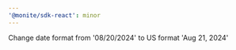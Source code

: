 ```yaml
---
'@monite/sdk-react': minor
---
```


Change date format from '08/20/2024' to US format 'Aug 21, 2024'
